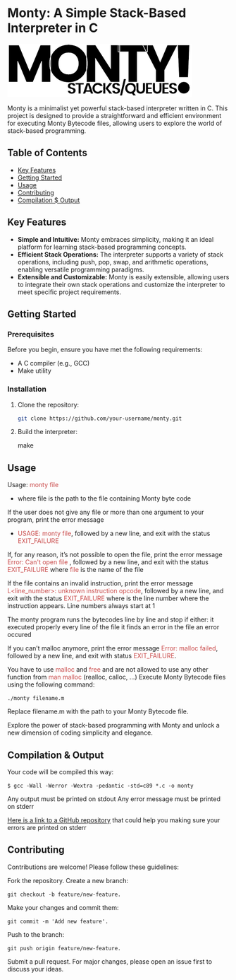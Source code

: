 # Monty: A Simple Stack-Based Interpreter in C

![Monty Logo](./img/monty.png)

Monty is a minimalist yet powerful stack-based interpreter written in C. This project is designed to provide a straightforward and efficient environment for executing Monty Bytecode files, allowing users to explore the world of stack-based programming.

## Table of Contents

- [Key Features](#key-features)
- [Getting Started](#getting-started)
- [Usage](#usage)
- [Contributing](#contributing)
- [Compilation $ Output](#compilation--output)

## Key Features

- **Simple and Intuitive:** Monty embraces simplicity, making it an ideal platform for learning stack-based programming concepts.
- **Efficient Stack Operations:** The interpreter supports a variety of stack operations, including push, pop, swap, and arithmetic operations, enabling versatile programming paradigms.
- **Extensible and Customizable:** Monty is easily extensible, allowing users to integrate their own stack operations and customize the interpreter to meet specific project requirements.

## Getting Started

### Prerequisites

Before you begin, ensure you have met the following requirements:

- A C compiler (e.g., GCC)
- Make utility

### Installation

1. Clone the repository:

   ```bash
   git clone https://github.com/your-username/monty.git
2. Build the interpreter:
   
	make
## Usage

Usage: <span style="color:#c94949;">monty file</span>
- where file is the path to the file containing Monty byte code

If the user does not give any file or more than one argument to your program, print the error message
- <span style="color:#c94949;">USAGE: monty file</span>, followed by a new line, and exit with the status <span style="color:#c94949;">EXIT_FAILURE</span>

If, for any reason, it’s not possible to open the file, print the error message <span style="color:#c94949;">Error: Can't open file</span> <file>, followed by a new line, and exit with the status <span style="color:#c94949;">EXIT_FAILURE</span>
where <span style="color:#c94949;">file</span> is the name of the file

If the file contains an invalid instruction, print the error message <span style="color:#c94949;">L<line_number>: unknown instruction</span> <span style="color:#c94949;">opcode</span>, followed by a new line, and exit with the status <span style="color:#c94949;">EXIT_FAILURE</span>
where is the line number where the instruction appears.
Line numbers always start at 1

The monty program runs the bytecodes line by line and stop if either:
it executed properly every line of the file
it finds an error in the file
an error occured

If you can’t malloc anymore, print the error message <span style="color:#c94949;">Error: malloc failed</span>, followed by a new line, and exit with status <span style="color:#c94949;">EXIT_FAILURE</span>.

You have to use <span style="color:#c94949;">malloc</span> and <span style="color:#c94949;">free</span> and are not allowed to use any other function from <span style="color:#c94949;">man malloc</span> (realloc, calloc, …)
Execute Monty Bytecode files using the following command:

	./monty filename.m

Replace filename.m with the path to your Monty Bytecode file.

Explore the power of stack-based programming with Monty and unlock a new dimension of coding simplicity and elegance.

## Compilation & Output
Your code will be compiled this way:

	$ gcc -Wall -Werror -Wextra -pedantic -std=c89 *.c -o monty
Any output must be printed on stdout
Any error message must be printed on stderr

[Here is a link to a GitHub repository](https://github.com/ku1ik/stderred) that could help you making sure your errors are printed on stderr

## Contributing
Contributions are welcome! Please follow these guidelines:

Fork the repository.
Create a new branch:

	git checkout -b feature/new-feature.
Make your changes and commit them:

	git commit -m 'Add new feature'.
Push to the branch:

	git push origin feature/new-feature.
Submit a pull request.
For major changes, please open an issue first to discuss your ideas.
